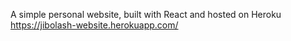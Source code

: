 A simple personal website, built with React and hosted on Heroku </br>
https://jibolash-website.herokuapp.com/
